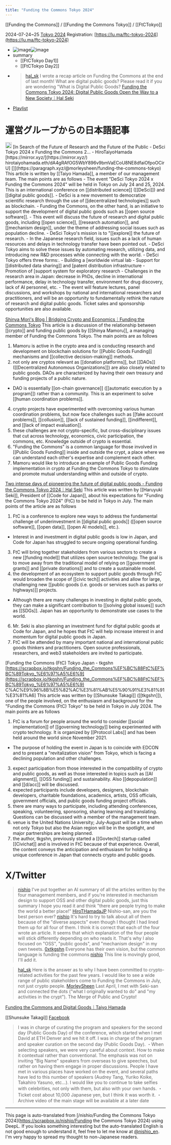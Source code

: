 ```yaml
---
title: "Funding the Commons Tokyo 2024"
---
```


[[Funding the Commons]] / [[Funding the Commons Tokyo]] / [[FtCTokyo]]

2024-07-24~25 [Tokyo 2024](https://fundingthecommons.io/tokyo-2024)
Registration: [https://lu.ma/ftc-tokyo-2024](https://lu.ma/ftc-tokyo-2024)
- ![image](https://gyazo.com/11b29d6c5abcc79e64b069e74bfc803f/thumb/1000)![image](https://gyazo.com/46ffae3be2b75ee58810877b99b7e38a/thumb/1000)
- summary
    - [[FtCTokyo Day1]]
    - [[FtCTokyo Day2]]
- > [hal_sk](https://x.com/hal_sk/status/1821712657482969399) I wrote a recap article on Funding the Commons at the end of last month! What are digital public goods? Please read it if you are wondering "What is Digital Public Goods? [Funding the Commons Tokyo 2024: Digital Public Goods Open the Way to a New Society｜Hal Seki](https://note.com/hal_sk/n/n612ee1ace100?sub_rt=share_pb)
- [Playlist](https://www.youtube.com/watch?v=hilCKQAtD-U&list=PL3C6eF-zu5AYohNL1ZgOBqlwwJ29x-lTO)

# 運営グループからの日本語記事
<img src='https://scrapbox.io/api/pages/nishio-en/claude/icon' alt='claude.icon' height="19.5"/>
[In Search of the Future of Research and the Future of the Public - DeSci Tokyo 2024 x Funding the Commons 2... - HiroTaiyoHamada [https://mirror.xyz/](https://mirror.xyz/) hirotaiyohamada.eth/dA4gRAfOG5WbY896v9bmVaECoU8NE8dfaiOfpoOCirU]
[]](https://paragraph.xyz/@morleysheen/funding-the-commons-tokyo)
This article is written by [[Taiyo Hamada]], a member of our management team. The main points are as follows
- The event "DeSci Tokyo 2024 x Funding the Commons 2024" will be held in Tokyo on July 24 and 25, 2024. This is an international conference on [[distributed science]] ([[DeSci]]) and [[digital public goods]].
- DeSci is a new movement to democratize scientific research through the use of [[decentralized technologies]] such as blockchain.
- Funding the Commons, on the other hand, is an initiative to support the development of digital public goods such as [[open source software]].
- This event will discuss the future of research and digital public goods, including [[open science]], [[research automation]], and [[mechanism design]], under the theme of addressing social issues such as population decline.
- DeSci Tokyo's mission is to "[[explore]] the future of research.
    - In the Japanese research field, issues such as a lack of human resources and delays in technology transfer have been pointed out.
    - DeSci Tokyo aims to solve these issues by automating research, utilizing data, and introducing new R&D processes while connecting with the world.
    - DeSci Tokyo offers three forms:.
        - Building a [worldwide virtual lab
        - Support for [[distributed data sharing]] and [patent distribution infrastructure
        - Promotion of [support system for exploratory research
- Challenges in the research area in Japan: decrease in PhDs, decline in international performance, delay in technology transfer, environment for drug discovery, lack of AI personnel, etc.
- The event will feature lectures, panel discussions, and workshops by national and international researchers and practitioners, and will be an opportunity to fundamentally rethink the nature of research and digital public goods. Ticket sales and sponsorship opportunities are also available.

[Shinya Mori's Blog | Bridging Crypto and Economics｜Funding the Commons Tokyo](https://paragraph.xyz/@morleysheen/funding-the-commons-tokyo)
This article is a discussion of the relationship between [[crypto]] and funding public goods by [[Shinya Mamoru]], a managing member of Funding the Commons Tokyo. The main points are as follows
1. Mamoru is active in the crypto area and is conducting research and development on blockchain solutions for [[Public Goods Funding]] mechanisms and [[collective decision-making]] methods.
2. not only are cryptos relevant as [[donation platforms]], but [[DAOs]] ([[Decentralized Autonomous Organizations]]) are also closely related to public goods. DAOs are characterized by having their own treasury and funding projects of a public nature.
- DAO is essentially [[on-chain governance]] ([[automatic execution by a program]]) rather than a community. This is an experiment to solve [[human coordination problems]].
4. crypto projects have experimented with overcoming various human coordination problems, but now face challenges such as [[fake account problems]], [[collusion]], [[lack of sustained funding]], [[indifferent]], and [[lack of impact evaluation]].
5. these challenges are not crypto-specific, but cross-disciplinary issues that cut across technology, economics, civic participation, the commons, etc. Knowledge outside of crypto is essential.
6. "Funding the Commons" is a common language for those involved in [[Public Goods Funding]] inside and outside the crypt, a place where we can understand each other's expertise and complement each other.
7. Mamoru would like to introduce an example of Public Goods Funding implementation in crypto at Funding the Commons Tokyo to stimulate and promote mutual understanding within and outside of crypto.

[Two intense days of pioneering the future of digital public goods - Funding the Commons Tokyo 2024｜Hal Seki](https://note.com/hal_sk/n/n4768c58d379b)
This article was written by [[Haruyuki Seki]], President of [[Code for Japan]], about his expectations for "Funding the Commons Tokyo 2024" (FtC) to be held in Tokyo in July. The main points of the article are as follows
1. FtC is a conference to explore new ways to address the fundamental challenge of underinvestment in [[digital public goods]] ([[open source software]], [[open data]], [[open AI models]], etc.).
- Interest in and investment in digital public goods is low in Japan, and Code for Japan has struggled to secure ongoing operational funding.
3. FtC will bring together stakeholders from various sectors to create a new [[funding model]] that utilizes open source technology. The goal is to move away from the traditional model of relying on [[government grants]] and [[private donations]] and to create a sustainable model.
4. the development of an ecosystem to support public goods through FtC would broaden the scope of [[civic tech]] activities and allow for large, challenging new [[public goods (i.e. goods or services such as parks or highways)]] projects.
- Although there are many challenges in investing in digital public goods, they can make a significant contribution to [[solving global issues]] such as [[SDGs]]. Japan has an opportunity to demonstrate use cases to the world.
6. Mr. Seki is also planning an investment fund for digital public goods at Code for Japan, and he hopes that FtC will help increase interest in and momentum for digital public goods in Japan.
7. FtC will be attended by many important national and international public goods thinkers and practitioners. Open source professionals, researchers, and web3 stakeholders are invited to participate.

[Funding the Commons (FtC) Tokyo Japan - tkgshn [https://scrapbox.io/tkgshn/Funding_the_Commons%EF%BC%88FtC%EF%BC%89Tokyo_%E6%97%A5%E6%9](https://scrapbox.io/tkgshn/Funding_the_Commons%EF%BC%88FtC%EF%BC%89Tokyo_%E6%97%A5%E6%9) C%AC%E9%96%8B%E5%82%AC%E3%81%AB%E5%90%91%E3%81%91%E3%81%A6]
This article was written by [[Shunsuke Takagi]] ([[tkgshn]]), one of the people involved, on the enthusiasm and background for the "Funding the Commons (FtC) Tokyo" to be held in Tokyo in July 2024. The main points are as follows
1. FtC is a forum for people around the world to consider [[social implementation]] of [[governing technology]] being experimented with crypto technology. It is organized by [[Protocol Labs]] and has been held around the world since November 2021.
- The purpose of holding the event in Japan is to coincide with EDCON and to present a "revitalization vision" from Tokyo, which is facing a declining population and other challenges.
3. expect participation from those interested in the compatibility of crypto and public goods, as well as those interested in topics such as [[AI alignment]], [[OSS funding]] and sustainability. Also [[depopulation]] and [[d/acc]] will be discussed.
4. expected participants include developers, designers, blockchain developers, charitable foundations, academics, artists, OSS officials, government officials, and public goods funding project officials.
5. there are many ways to participate, including attending conferences, speaking, volunteering, sponsoring, sharing learning and translating. Questions can be discussed with a member of the management team.
6. venue is the United Nations University; July-August will be a time when not only Tokyo but also the Asian region will be in the spotlight, and major partnerships are being planned.
7. the author, tkgshn, previously started a [[Govtech]] startup called [[Civichat]] and is involved in FtC because of that experience.
Overall, the content conveys the anticipation and enthusiasm for holding a unique conference in Japan that connects crypto and public goods.



# X/Twitter
> [nishio](https://twitter.com/nishio/status/1788570569572864269) I've put together an AI summary of all the articles written by the four management members, and if you're interested in mechanism design to support OSS and other digital public goods, just this summary I hope you read it and think "there are people trying to make the world a better place!"
> [HiroTHamadaJP](https://twitter.com/HiroTHamadaJP/status/1788573289335668964) Nishio-san, are you the best person ever?
> [nishio](https://twitter.com/nishio/status/1788574566278889957) It's hard to try to talk about all of them because of the "diverse aspects" even though I thought I had lined them up for all four of them. I think it is correct that each of the four wrote an article. It seems that which explanation of the four people will stick differently depending on who reads it. That's why I also focused on "OSS", "public goods", and "mechanism design" in my own tweets.
> [0xtkgshn](https://twitter.com/0xtkgshn/status/1788575050318372983) Everyone has their own vision, but the common language is funding the commons
> [nishio](https://twitter.com/nishio/status/1788577987090436215) This line is movingly good, I'll add it.


> [hal_sk](https://twitter.com/hal_sk/status/1788352311229915491) Here is the answer as to why I have been committed to crypto-related activities for the past few years.
>  I would like to see a wide range of public stakeholders come to Funding the Commons in July, not just crypto people.
> [MorleySheen](https://twitter.com/MorleySheen/status/1788396478572249466) Last April, I met with Seki-san and connected the dots ("what I originally wanted to do" and "my activities in the crypt").
>  The Merge of Public and Crypto!


[Funding the Commons and Digital Goods｜Taiyo Hamada](https://note.com/hirotaiyohamada/n/n242cffdd52a6)

[[Shunsuke Takagi]] [Facebook](https://www.facebook.com/tkgshn/posts/pfbid02X5Nf3krpdWockwu777U1Si8hdFe33c9Nreg8k6JdxjEFr8bNAGn1fVu5kNXu388Zl)
> I was in charge of curating the program and speakers for the second day (Public Goods Day) of the conference, which started when I met David at ETH Denver and we hit it off. I was in charge of the program and speaker curation on the second day (Public Goods Day).
>  ・When selecting speakers, we were very careful about context. How to make it contextual rather than conventional.
>  The emphasis was not on inviting "Big Name" speakers from overseas to give speeches, but rather on having them engage in proper discussions.
>  People I have met in various places have worked on the event, and several paths have led to this number of speakers (Audrey Tang, Yuriko Koike, Takahiro Yasuno, etc...).
>  I would like you to continue to take selfies with celebrities, not only with them, but also with your own hands.
>  ・Ticket cost about 10,000 Japanese yen, but I think it was worth it.
>  ・Archive video of the main stage will be available at a later date

---
This page is auto-translated from [/nishio/Funding the Commons Tokyo 2024](https://scrapbox.io/nishio/Funding the Commons Tokyo 2024) using DeepL. If you looks something interesting but the auto-translated English is not good enough to understand it, feel free to let me know at [@nishio_en](https://twitter.com/nishio_en). I'm very happy to spread my thought to non-Japanese readers.